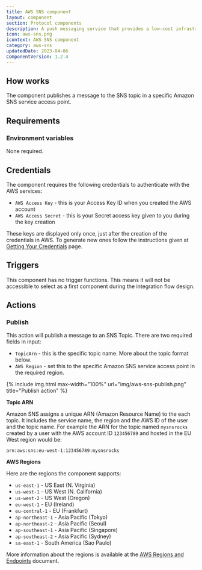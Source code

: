 ```yaml
---
title: AWS SNS component
layout: component
section: Protocol components
description: A push messaging service that provides a low-cost infrastructure for the mass delivery of messages.
icon: aws-sns.png
icontext: AWS SNS component
category: aws-sns
updatedDate: 2023-04-06
ComponentVersion: 1.2.4
---
```


## How works

The component publishes a message to the SNS topic in a specific Amazon SNS service access point.

## Requirements

### Environment variables

None required.

## Credentials

The component requires the following credentials to authenticate with the AWS services:

*   `AWS Access Key` - this is your Access Key ID when you created the AWS account
*   `AWS Access Secret` - this is your Secret access key given to you during the key creation

These keys are displayed only once, just after the creation of the credentials in AWS.
To generate new ones follow the instructions given at [Getting Your Credentials](https://docs.aws.amazon.com/sdk-for-javascript/v2/developer-guide/getting-your-credentials.html) page.

## Triggers

This component has no trigger functions. This means it will not be accessible to
select as a first component during the integration flow design.

## Actions

### Publish

This action will publish a message to an SNS Topic. There are two required fields
in input:

*   `TopicArn` - this is the specific topic name. More about the topic format below.
*   `AWS Region` - set this to the specific Amazon SNS service access point in the required region.

{% include img.html max-width="100%" url="img/aws-sns-publish.png" title="Publish action" %}

**Topic ARN**

Amazon SNS assigns a unique ARN (Amazon Resource Name) to the each topic. It
includes the service name, the region and the AWS ID of the user and the topic
name. For example the ARN for the topic named `mysnsrocks` created by a user with
the AWS account ID `123456789` and hosted in the EU West region would be:
```
arn:aws:sns:eu-west-1:123456789:mysnsrocks
```

**AWS Regions**

Here are the regions the component supports:

*   `us-east-1` - US East (N. Virginia)
*   `us-west-1` - US West (N. California)
*   `us-west-2` - US West (Oregon)
*   `eu-west-1` - EU (Ireland)
*   `eu-central-1` - EU (Frankfurt)
*   `ap-northeast-1` - Asia Pacific (Tokyo)
*   `ap-northeast-2` - Asia Pacific (Seoul)
*   `ap-southeast-1` - Asia Pacific (Singapore)
*   `ap-southeast-2` - Asia Pacific (Sydney)
*   `sa-east-1` - South America (Sao Paulo)

More information about the regions is available at the [AWS Regions and Endpoints](http://docs.aws.amazon.com/general/latest/gr/rande.html#sns_region) document.
